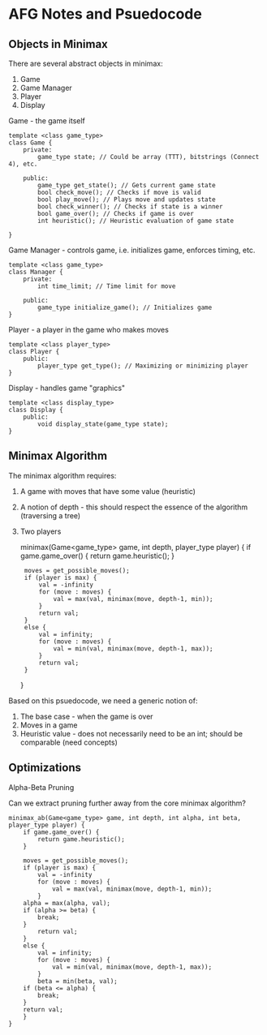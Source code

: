 # AFG Notes and Psuedocode

## Objects in Minimax

There are several abstract objects in minimax:
1. Game
2. Game Manager
3. Player
4. Display

Game - the game itself

    template <class game_type>
    class Game {
        private:
            game_type state; // Could be array (TTT), bitstrings (Connect 4), etc.
    
        public:
            game_type get_state(); // Gets current game state
            bool check_move(); // Checks if move is valid
            bool play_move(); // Plays move and updates state
            bool check_winner(); // Checks if state is a winner
            bool game_over(); // Checks if game is over
            int heuristic(); // Heuristic evaluation of game state
            
    }

Game Manager - controls game, i.e. initializes game, enforces timing, etc.

    template <class game_type>
    class Manager {
        private:
            int time_limit; // Time limit for move
        
        public:
            game_type initialize_game(); // Initializes game		 
    }

Player - a player in the game who makes moves

    template <class player_type>
    class Player {
        public:
            player_type get_type(); // Maximizing or minimizing player
    }


Display - handles game "graphics"

    template <class display_type>
    class Display {
        public:
            void display_state(game_type state);
    }


## Minimax Algorithm

The minimax algorithm requires:
1. A game with moves that have some value (heuristic)
2. A notion of depth - this should respect the essence of the algorithm (traversing a tree)
3. Two players


    minimax(Game<game_type> game, int depth, player_type player) {
        if game.game_over() { 
            return game.heuristic();
        }
        
        moves = get_possible_moves(); 
        if (player is max) {
            val = -infinity
            for (move : moves) {
                val = max(val, minimax(move, depth-1, min));
            }
            return val;
        }		
        else {
            val = infinity;
            for (move : moves) {
                val = min(val, minimax(move, depth-1, max));
            }
            return val;
        }
    }


Based on this psuedocode, we need a generic notion of:
1. The base case - when the game is over
2. Moves in a game
3. Heuristic value - does not necessarily need to be an int; should be comparable (need concepts)

## Optimizations

Alpha-Beta Pruning

Can we extract pruning further away from the core minimax algorithm?


    minimax_ab(Game<game_type> game, int depth, int alpha, int beta, player_type player) {
        if game.game_over() { 
            return game.heuristic();
        }
        
        moves = get_possible_moves(); 
        if (player is max) {
            val = -infinity
            for (move : moves) {
                val = max(val, minimax(move, depth-1, min));
            }
	    alpha = max(alpha, val);
 	    if (alpha >= beta) {
	        break;
	    }
            return val;
        }		
        else {
            val = infinity;
            for (move : moves) {
                val = min(val, minimax(move, depth-1, max));
            }
            beta = min(beta, val);
	    if (beta <= alpha) {
	        break;
	    }
	    return val;
        }
    }
